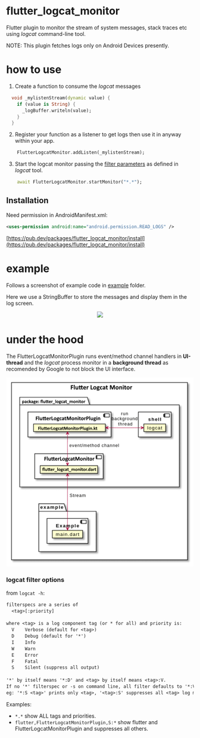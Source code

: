 # flutter_logcat_monitor

Flutter plugin to monitor the stream of system messages, stack traces etc using *logcat* command-line tool.

NOTE: This plugin fetches logs only on Android Devices presently.

# how to use

1. Create a function to consume the *logcat* messages
```dart
  void _mylistenStream(dynamic value) {
    if (value is String) {
      _logBuffer.writeln(value);
    }
  }
```

2. Register your function as a listener to get logs then use it in anyway within your app.
```dart
    FlutterLogcatMonitor.addListen(_mylistenStream);
```

3. Start the logcat monitor passing the [filter parameters](#logcat_filter) as defined in *logcat* tool.
```dart
    await FlutterLogcatMonitor.startMonitor("*.*");
```

## Installation

Need permission in AndroidManifest.xml:
```xml
<uses-permission android:name="android.permission.READ_LOGS" />
```

[https://pub.dev/packages/flutter_logcat_monitor/install](https://pub.dev/packages/flutter_logcat_monitor/install)

# example

Follows a screenshot of example code in [example](https://github.com/josephcrowell/flutter_logcat_monitor/tree/main/example) folder.

Here we use a StringBuffer to store the messages and display them in the log screen.

<p align='center'>
    <img src="https://raw.githubusercontent.com/josephcrowell/flutter_logcat_monitor/main/doc/example1.jpg" />
</p>

# under the hood

The FlutterLogcatMonitorPlugin runs event/method channel handlers in **UI-thread** and the *logcat* process monitor in a **background thread** as recomended by Google to not block the UI interface.

<p align='center'>
    <img src="https://raw.githubusercontent.com/josephcrowell/flutter_logcat_monitor/main/doc/diagram.png" />
</p>


### logcat filter options

<a name="logcat_filter"></a>

from `logcat -h`:
```txt
filterspecs are a series of
  <tag>[:priority]

where <tag> is a log component tag (or * for all) and priority is:
  V    Verbose (default for <tag>)
  D    Debug (default for '*')
  I    Info
  W    Warn
  E    Error
  F    Fatal
  S    Silent (suppress all output)

'*' by itself means '*:D' and <tag> by itself means <tag>:V.
If no '*' filterspec or -s on command line, all filter defaults to '*:V'.
eg: '*:S <tag>' prints only <tag>, '<tag>:S' suppresses all <tag> log messages.
```

Examples:
 - `*.*` show ALL tags and priorities.
 - `flutter,FlutterLogcatMonitorPlugin,S:*` show flutter and FlutterLogcatMonitorPlugin and suppresses all others.
